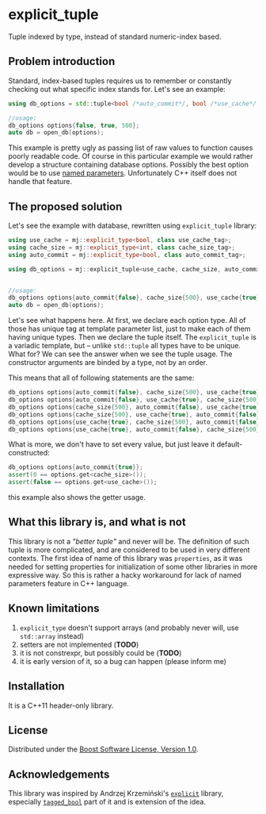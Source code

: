 # explicit_tuple

Tuple indexed by type, instead of standard numeric-index based.

## Problem introduction

Standard, index-based tuples requires us to remember or constantly checking out what specific index stands for. Let's see an example:

```c++
using db_options = std::tuple<bool /*auto_commit*/, bool /*use_cache*/, int /*cache_size*/>;

//usage:
db_options options{false, true, 500};
auto db = open_db(options);
```

This example is pretty ugly as passing list of raw values to function causes poorly readable code.
Of course in this particular example we would rather develop a structure containing database options.
Possibly the best option would be to use [named parameters](https://en.wikipedia.org/wiki/Named_parameter). Unfortunately C++ itself does not handle that feature.

## The proposed solution

Let's see the example with database, rewritten using `explicit_tuple` library:

```c++
using use_cache = mj::explicit_type<bool, class use_cache_tag>;
using cache_size = mj::explicit_type<int, class cache_size_tag>;
using auto_commit = mj::explicit_type<bool, class auto_commit_tag>;

using db_options = mj::explicit_tuple<use_cache, cache_size, auto_commit>;


//usage:
db_options options{auto_commit{false}, cache_size{500}, use_cache{true}};
auto db = open_db(options);
```

Let's see what happens here.
At first, we declare each option type.
All of those has unique tag at template parameter list, just to make each of them having unique types.
Then we declare the tuple itself. The `explicit_tuple` is a variadic template, but – unlike `std::tuple` all types have to be unique.
What for? We can see the answer when we see the tuple usage. The constructor arguments are binded by a type, not by an order.

This means that all of following statements are the same:

```c++
db_options options{auto_commit{false}, cache_size{500}, use_cache{true}};
db_options options{auto_commit{false}, use_cache{true}, cache_size{500}};
db_options options{cache_size{500}, auto_commit{false}, use_cache{true}};
db_options options{cache_size{500}, use_cache{true}, auto_commit{false}};
db_options options{use_cache{true}, cache_size{500}, auto_commit{false}};
db_options options{use_cache{true}, auto_commit{false}, cache_size{500}};
```

What is more, we don't have to set every value, but just leave it default-constructed:

```c++
db_options options{auto_commit{true}};
assert(0 == options.get<cache_size>());
assert(false == options.get<use_cache>());
```

this example also shows the getter usage.

## What this library is, and what is not
This library is not a *"better tuple"* and never will be.
The definition of such tuple is more complicated, and are considered to be used in very different contexts.
The first idea of name of this library was `properties`,
as it was needed for setting properties for initialization of some other libraries in more expressive way.
So this is rather a hacky workaround for lack of named parameters feature in C++ language.

## Known limitations
1. `explicit_type` doesn't support arrays (and probably never will, use `std::array` instead)
2. setters are not implemented (**TODO**)
3. it is not constrexpr, but possibly could be (**TODO**)
4. it is early version of it, so a bug can happen (please inform me)

## Installation
It is a C++11 header-only library.

## License
Distributed under the [Boost Software License, Version 1.0](http://www.boost.org/LICENSE_1_0.txt).

## Acknowledgements
This library was inspired by Andrzej Krzemiński's [`explicit`](https://github.com/akrzemi1/explicit) library, especially [`tagged_bool`](https://github.com/akrzemi1/explicit#tool-tagged_bool) part of it and is extension of the idea.